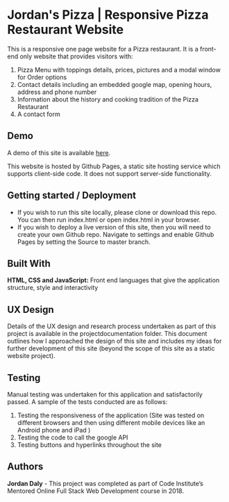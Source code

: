 # Jordan's Pizza | Responsive Pizza Restaurant Website

This is a responsive one page website for a Pizza restaurant. It is a front-end only website that provides visitors with:
1.	Pizza Menu with toppings details, prices, pictures and a modal window for Order options
2.	Contact details including an embedded google map, opening hours, address and phone number
3.	Information about the history and cooking tradition of the Pizza Restaurant
4.	A contact form

## Demo

A demo of this site is available [here](https://jordandaly.github.io/pizza/index.html).

This website is hosted by Github Pages, a static site hosting service which supports client-side code. It does not support server-side functionality.


## Getting started / Deployment

* If you wish to run this site locally, please clone or download this repo. You can then run index.html or open index.html in your browser.
* If you wish to deploy a live version of this site, then you will need to create your own Github repo. Navigate to settings and enable Github Pages by setting the Source to master branch. 
 

## Built With

**HTML, CSS and JavaScript:** Front end languages that give the application structure, style and interactivity

## UX Design

Details of the UX design and research process undertaken as part of this project is available in the 
projectdocumentation folder. This document outlines how I approached the design of this site and includes 
my ideas for further development of this site (beyond the scope of this site as a static website project).

## Testing

Manual testing was undertaken for this application and satisfactorily passed. A sample of the tests conducted are as follows:
1.	Testing the responsiveness of the application (Site was tested on different browsers and then using different mobile devices like an Android phone and iPad )
2.	Testing the code to call the google API
3.	Testing buttons and hyperlinks throughout the site

## Authors

**Jordan Daly** - This project was completed as part of Code Institute’s Mentored Online Full Stack Web Development course in 2018.


